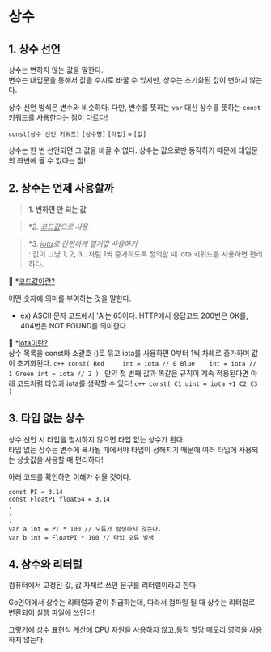 # 상수

##  1. 상수 선언

상수는 변하지 않는 값을 말한다.    
변수는 대입문을 통해서 값을 수시로 바꿀 수 있지만, 상수는 초기화된 값이 변하지 않는다.   

상수 선언 방식은 변수와 비슷하다. 다만, 변수를 뜻하는 `var` 대신 상수를 뜻하는 `const` 키워드를 사용한다는 점이 다르다!

`const(상수 선언 키워드)` `[상수명]` `[타입]` `=` `[값]`

상수는 한 번 선언되면 그 값을 바꿀 수 없다. 상수는 값으로만 동작하기 때문에 대입문의 좌변에 올 수 없다는 점!



##  2. 상수는 언제 사용할까

> **1. 변하면 안 되는 값** 

> **2. *<u>코드값</u>으로 사용**    

> **3. *<u>iota</u>로 간편하게 열거값 사용하기**   
> : 값이 그냥 1, 2, 3...처럼 1씩 증가하도록 정의할 때 iota 키워드를 사용하면 편리하다.


🌝 *<u>코드값이란?</u>      

 어떤 숫자에 의미를 부여하는 것을 말한다.  
 - ex) ASCII 문자 코드에서 'A'는 65이다.
       HTTP에서 응답코드 200번은 OK를, 404번은 NOT FOUND를 의미한다.
      




🌝 *<u>iota이란?</u>    
상수 목록을 const와 소괄호 ()로 묶고 iota를 사용하면 0부터 1씩 차례로 증가하며 값이 초기화된다.
    ```c++
const(
	Red     int = iota // 0
	Blue    int = iota // 1
	Green int = iota // 2
)
    ```
만약 첫 번째 값과 똑같은 규칙이 계속 적용된다면 아래 코드처럼 타입과 iota를 생략할 수 있다!
    ```c++
const(
	C1 uint = iota +1
	C2
	C3
)
    ``` 


##  3. 타입 없는 상수

상수 선언 시 타입을 명시하지 않으면 타입 없는 상수가 된다.     
타입 없는 상수는 변수에 복사될 때에서야 타입이 정해지기 때문에 여러 타입에 사용되는 상숫값을 사용할 때 편리하다!

아래 코드를 확인하면 이해가 쉬울 것이다.

	
	const PI = 3.14
	const FloatPI float64 = 3.14
	.
	.
	.
	var a int = PI * 100 // 오류가 발생하지 않는다.
	var b int = FloatPI * 100 // 타입 오류 발생	

 
##  4. 상수와 리터럴

컴퓨터에서 고정된 값, 값 자체로 쓰인 문구를 리터럴이라고 한다.

Go언어에서 상수는 리터럴과 같이 취급하는데, 따라서 컴파일 될 때 상수는 리터럴로 변환되어 실행 파일에 쓰인다!   

그렇기에 상수 표현식 계산에 CPU 자원을 사용하지 않고,동적 할당 메모리 영역을 사용하지 않는다.
